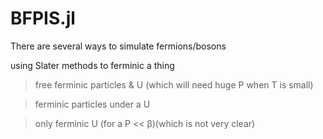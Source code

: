 # BFPIS.jl

There are several ways to simulate fermions/bosons

using Slater methods to ferminic a thing

> free ferminic particles & U (which will need huge P when T is small)

> ferminic particles under a U

> only ferminic U (for a P << β)(which is not very clear)


